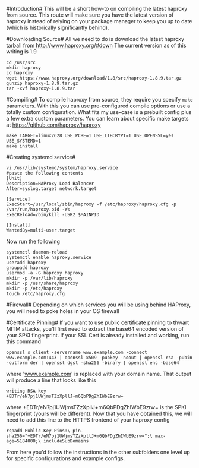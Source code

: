 #Introduction#
This will be a short how-to on compiling the latest haproxy from source. This route will make sure you have the latest version of haproxy instead of relying on your package manager to keep you up to date (which is historically significantly behind).

#Downloading Source#
All we need to do is download the latest haproxy tarball from http://www.haproxy.org/#down
The current version as of this writing is 1.9

```
cd /usr/src
mkdir haproxy
cd haproxy
wget https://www.haproxy.org/download/1.8/src/haproxy-1.8.9.tar.gz
gunzip haproxy-1.8.9.tar.gz
tar -xvf haproxy-1.8.9.tar
```

#Compiling#
To compile haproxy from source, they require you specify `make` parameters. With this you can use pre-configured compile options or use a totally custom configuration. What fits my use-case is a prebuilt config plus a few extra custom parameters. You can learn about specific make targets at https://github.com/haproxy/haproxy
```
make TARGET=linux2628 USE_PCRE=1 USE_LIBCRYPT=1 USE_OPENSSL=yes USE_SYSTEMD=1
make install
```

#Creating systemd service#
```
vi /usr/lib/systemd/system/haproxy.service
#paste the following contents
[Unit]
Description=HAProxy Load Balancer
After=syslog.target network.target

[Service]
ExecStart=/usr/local/sbin/haproxy -f /etc/haproxy/haproxy.cfg -p /var/run/haproxy.pid -Ws
ExecReload=/bin/kill -USR2 $MAINPID

[Install]
WantedBy=multi-user.target
```


Now run the following
```
systemctl daemon-reload
systemctl enable haproxy.service
useradd haproxy
groupadd haproxy
usermod -a -G haproxy haproxy
mkdir -p /var/lib/haproxy
mkdir -p /usr/share/haproxy
mkdir -p /etc/haproxy
touch /etc/haproxy.cfg
```

#Firewall#
Depending on which services you will be using behind HAProxy, you will need to poke holes in your OS firewall

#Certificate Pinning#
If you want to use public certificate pinning to thwart MITM attacks, you'll first need to extract the base64 encoded version of your SPKI fingerprint. If your SSL Cert is already installed and working, run this command
```
openssl s_client -servername www.example.com -connect www.example.com:443 | openssl x509 -pubkey -noout | openssl rsa -pubin -outform der | openssl dgst -sha256 -binary | openssl enc -base64
```
where 'www.example.com' is replaced with your domain name. That output will produce a line that looks like this
```
writing RSA key
+EDTr/eN7pj1UWjmsTZzXpllJ+m6QbPDgZhIWbE9zrw=
```
where +EDTr/eN7pj1UWjmsTZzXpllJ+m6QbPDgZhIWbE9zrw= is the SPKI fingerprint (yours will be different). Now that you have obtained this, we will need to add this line to the HTTPS frontend of your haproxy config
```
rspadd Public-Key-Pins:\ pin-sha256="+EDTr/eN7pj1UWjmsTZzXpllJ+m6QbPDgZhIWbE9zrw=";\ max-age=5184000;\ includeSubDomains
```

From here you'd follow the instructions in the other subfolders one level up for specific configurations and example configs.